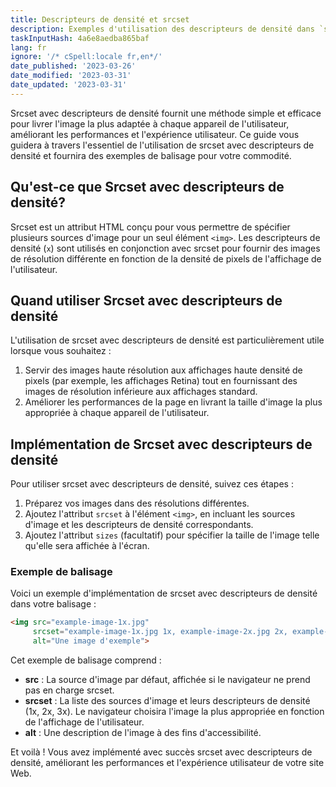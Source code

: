 ```yaml
---
title: Descripteurs de densité et srcset
description: Exemples d'utilisation des descripteurs de densité dans `srcset`
taskInputHash: 4a6e8aedba865baf
lang: fr
ignore: '/* cSpell:locale fr,en*/'
date_published: '2023-03-26'
date_modified: '2023-03-31'
date_updated: '2023-03-31'
---
```

Srcset avec descripteurs de densité fournit une méthode simple et efficace pour livrer l'image la plus adaptée à chaque appareil de l'utilisateur, améliorant les performances et l'expérience utilisateur. Ce guide vous guidera à travers l'essentiel de l'utilisation de srcset avec descripteurs de densité et fournira des exemples de balisage pour votre commodité.
## Qu'est-ce que Srcset avec descripteurs de densité?

Srcset est un attribut HTML conçu pour vous permettre de spécifier plusieurs sources d'image pour un seul élément `<img>`. Les descripteurs de densité (`x`) sont utilisés en conjonction avec srcset pour fournir des images de résolution différente en fonction de la densité de pixels de l'affichage de l'utilisateur.
## Quand utiliser Srcset avec descripteurs de densité

L'utilisation de srcset avec descripteurs de densité est particulièrement utile lorsque vous souhaitez :
1. Servir des images haute résolution aux affichages haute densité de pixels (par exemple, les affichages Retina) tout en fournissant des images de résolution inférieure aux affichages standard.
2. Améliorer les performances de la page en livrant la taille d'image la plus appropriée à chaque appareil de l'utilisateur.
## Implémentation de Srcset avec descripteurs de densité

Pour utiliser srcset avec descripteurs de densité, suivez ces étapes :
1. Préparez vos images dans des résolutions différentes.
2. Ajoutez l'attribut `srcset` à l'élément `<img>`, en incluant les sources d'image et les descripteurs de densité correspondants.
3. Ajoutez l'attribut `sizes` (facultatif) pour spécifier la taille de l'image telle qu'elle sera affichée à l'écran.
### Exemple de balisage

Voici un exemple d'implémentation de srcset avec descripteurs de densité dans votre balisage :

```html
<img src="example-image-1x.jpg"
     srcset="example-image-1x.jpg 1x, example-image-2x.jpg 2x, example-image-3x.jpg 3x"
     alt="Une image d'exemple">
```



Cet exemple de balisage comprend :
- **src** : La source d'image par défaut, affichée si le navigateur ne prend pas en charge srcset.
- **srcset** : La liste des sources d'image et leurs descripteurs de densité (1x, 2x, 3x). Le navigateur choisira l'image la plus appropriée en fonction de l'affichage de l'utilisateur.
- **alt** : Une description de l'image à des fins d'accessibilité.


Et voilà ! Vous avez implémenté avec succès srcset avec descripteurs de densité, améliorant les performances et l'expérience utilisateur de votre site Web.
